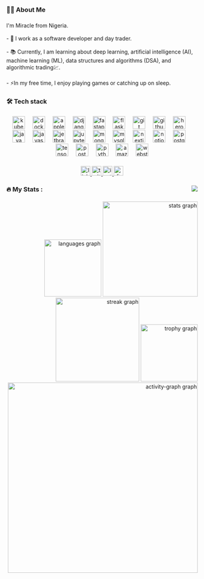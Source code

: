 <h3 align="left">👩‍💻  About Me</h3>

###

<p align="left">I'm Miracle from Nigeria.<br><br>- 🔭 I work as a software developer and day trader.<br><br>- 📚 Currently, I am learning about deep learning, artificial intelligence (AI), machine learning (ML), data structures and algorithms (DSA), and algorithmic trading💹. <br><br>- ⚡In my free time, I enjoy playing games or catching up on sleep.</p>

###

<h3 align="left">🛠 Tech stack</h3>

###

<div align="center">
  <img src="https://cdn.jsdelivr.net/gh/devicons/devicon/icons/kubernetes/kubernetes-plain.svg" height="33" alt="kubernetes logo"  />
  <img width="12" />
  <img src="https://cdn.jsdelivr.net/gh/devicons/devicon/icons/docker/docker-plain-wordmark.svg" height="33" alt="docker logo"  />
  <img width="12" />
  <img src="https://cdn.jsdelivr.net/gh/devicons/devicon/icons/apple/apple-original.svg" height="33" alt="apple logo"  />
  <img width="12" />
  <img src="https://cdn.jsdelivr.net/gh/devicons/devicon/icons/django/django-plain.svg" height="33" alt="django logo"  />
  <img width="12" />
  <img src="https://cdn.jsdelivr.net/gh/devicons/devicon/icons/fastapi/fastapi-original.svg" height="33" alt="fastapi logo"  />
  <img width="12" />
  <img src="https://cdn.jsdelivr.net/gh/devicons/devicon/icons/flask/flask-original.svg" height="33" alt="flask logo"  />
  <img width="12" />
  <img src="https://cdn.jsdelivr.net/gh/devicons/devicon/icons/git/git-original.svg" height="33" alt="git logo"  />
  <img width="12" />
  <img src="https://cdn.jsdelivr.net/gh/devicons/devicon/icons/github/github-original.svg" height="33" alt="github logo"  />
  <img width="12" />
  <img src="https://cdn.jsdelivr.net/gh/devicons/devicon/icons/heroku/heroku-original.svg" height="33" alt="heroku logo"  />
  <img width="12" />
  <img src="https://cdn.jsdelivr.net/gh/devicons/devicon/icons/java/java-original.svg" height="33" alt="java logo"  />
  <img width="12" />
  <img src="https://cdn.jsdelivr.net/gh/devicons/devicon/icons/javascript/javascript-original.svg" height="33" alt="javascript logo"  />
  <img width="12" />
  <img src="https://cdn.jsdelivr.net/gh/devicons/devicon/icons/jetbrains/jetbrains-original.svg" height="33" alt="jetbrains logo"  />
  <img width="12" />
  <img src="https://cdn.jsdelivr.net/gh/devicons/devicon/icons/jupyter/jupyter-original.svg" height="33" alt="jupyter logo"  />
  <img width="12" />
  <img src="https://cdn.jsdelivr.net/gh/devicons/devicon/icons/mongodb/mongodb-original.svg" height="33" alt="mongodb logo"  />
  <img width="12" />
  <img src="https://cdn.jsdelivr.net/gh/devicons/devicon/icons/mysql/mysql-original.svg" height="33" alt="mysql logo"  />
  <img width="12" />
  <img src="https://cdn.jsdelivr.net/gh/devicons/devicon/icons/nextjs/nextjs-original.svg" height="33" alt="nextjs logo"  />
  <img width="12" />
  <img src="https://cdn.jsdelivr.net/gh/devicons/devicon/icons/notion/notion-original.svg" height="33" alt="notion logo"  />
  <img width="12" />
  <img src="https://skillicons.dev/icons?i=postgres" height="33" alt="postgresql logo"  />
  <img width="12" />
  <img src="https://cdn.jsdelivr.net/gh/devicons/devicon/icons/tensorflow/tensorflow-original.svg" height="33" alt="tensorflow logo"  />
  <img width="12" />
  <img src="https://skillicons.dev/icons?i=postman" height="33" alt="postman logo"  />
  <img width="12" />
  <img src="https://skillicons.dev/icons?i=py" height="33" alt="python logo"  />
  <img width="12" />
  <img src="https://cdn.jsdelivr.net/gh/devicons/devicon/icons/amazonwebservices/amazonwebservices-line-wordmark.svg" height="33" alt="amazonwebservices logo"  />
  <img width="12" />
  <img src="https://cdn.jsdelivr.net/gh/devicons/devicon/icons/webstorm/webstorm-original.svg" height="33" alt="webstorm logo"  />
</div>

###

<div align="center">
  <a href="https://www.linkedin.com/in/miracle-mathew-8b0137354/" target="_blank">
    <img src="https://img.shields.io/static/v1?message=LinkedIn&logo=linkedin&label=&color=0077B5&logoColor=white&labelColor=&style=for-the-badge" height="25" alt="linkedin logo"  />
  </a>
  <a href="https://x.com/miraclesayscode?t=d-xd66s-7k4nlC1cGEkA5w&s=09" target="_blank">
    <img src="https://img.shields.io/static/v1?message=Twitter&logo=twitter&label=&color=1DA1F2&logoColor=white&labelColor=&style=for-the-badge" height="25" alt="twitter logo"  />
  </a>
  <a href="https://www.instagram.com/thisismiraclemathew/" target="_blank">
    <img src="https://img.shields.io/static/v1?message=Instagram&logo=instagram&label=&color=E4405F&logoColor=white&labelColor=&style=for-the-badge" height="25" alt="instagram logo"  />
  </a>
  <a href="https://discord.com/thisismiraclemathew" target="_blank">
    <img src="https://img.shields.io/static/v1?message=Discord&logo=discord&label=&color=7289DA&logoColor=white&labelColor=&style=for-the-badge" height="25" alt="discord logo"  />
  </a>
</div>

###

<img align="right" src="https://visitor-badge.laobi.icu/badge?page_id=miracledoescode.miracledoescode&left_color=coral&right_color=gold"  />

###

<h3 align="left">🔥   My Stats :</h3>

###

<div align="right">
  <img src="https://github-readme-stats.vercel.app/api/top-langs?username=miracledoescode&locale=en&hide_title=false&layout=compact&card_width=320&langs_count=6&theme=gotham&hide_border=true&order=2" height="150" alt="languages graph"  />
  <img src="https://github-readme-stats.vercel.app/api?username=miracledoescode&hide_title=false&hide_rank=false&show_icons=true&include_all_commits=true&count_private=true&disable_animations=false&theme=onedark&locale=en&hide_border=false&order=1" height="250" alt="stats graph"  />
  <img src="https://streak-stats.demolab.com?user=miracledoescode&locale=en&mode=weekly&theme=codeSTACKr&hide_border=false&border_radius=5&date_format=M%20j%5B,%20Y%5D&order=3" height="220" alt="streak graph"  />
  <img src="https://github-profile-trophy.vercel.app?username=miracledoescode&theme=darkhub&no-bg=true&no-frame=true" height="150" alt="trophy graph"  />
  <img src="https://github-readme-activity-graph.vercel.app/graph?username=miracledoescode&theme=noctis-minimus&area=true" height="500" alt="activity-graph graph"  />
</div>

###

<br clear="both">


###
